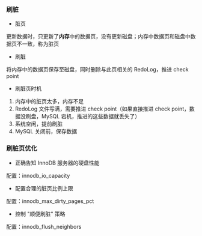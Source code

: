### 刷脏

* 脏页

更新数据时，只更新了**内存**中的数据页，没有更新磁盘；内存中数据页和磁盘中数据页不一致，称为脏页


* 刷脏

将内存中的数据页保存至磁盘，同时删除与此页相关的 RedoLog，推进 check point


* 刷脏页时机

1. 内存中的脏页太多，内存不足
2. RedoLog 文件写满，需要推进 check point（如果直接推进 check point，数据没刷盘，MySQL 宕机，推进的这些数据就丢失了）
3. 系统空闲，提前刷脏
4. MySQL 关闭前，保存数据


### 刷脏页优化

* 正确告知 InnoDB 服务器的硬盘性能

配置：innodb_io_capacity



* 配置合理的脏页比例上限

配置：innodb_max_dirty_pages_pct


* 控制 "顺便刷脏" 策略

配置：innodb_flush_neighbors
